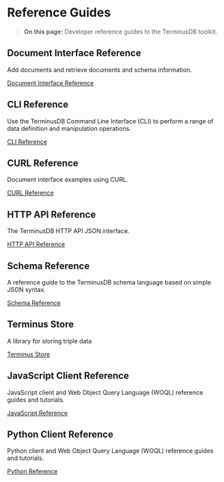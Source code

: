 # Reference Guides

> **On this page:** Developer reference guides to the TerminusDB toolkit.

## Document Interface Reference

Add documents and retrieve documents and schema information.   

[Document Interface Reference](reference/reference-document-interface)

## CLI Reference

Use the TerminusDB Command Line Interface (CLI) to perform a range of data definition and manipulation operations.

[CLI Reference](reference/reference-cli)

## CURL Reference

Document interface examples using CURL.

[CURL Reference](reference/reference-curl)

## HTTP API Reference

The TerminusDB HTTP API JSON interface.

[HTTP API Reference](reference/reference-api)

## Schema Reference

A reference guide to the TerminusDB schema language based on simple JSON syntax.

[Schema Reference](reference/reference-schema)

## Terminus Store

A library for storing triple data

[Terminus Store](reference/reference-terminus-store)

## JavaScript Client Reference

JavaScript client and Web Object Query Language (WOQL) reference guides and tutorials.

[JavaScript Reference](reference/reference-client)

## Python Client Reference

Python client and Web Object Query Language (WOQL) reference guides and tutorials.

[Python Reference](reference/reference-client)
